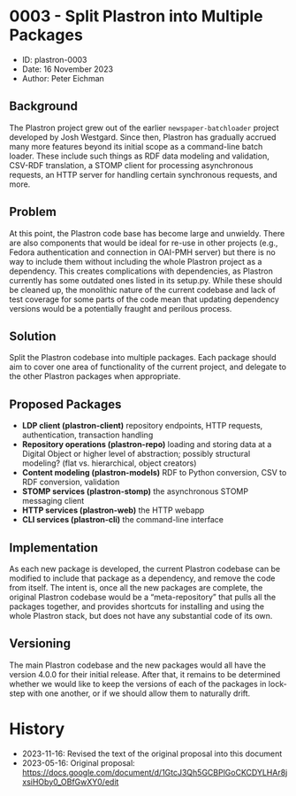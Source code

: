 # 0003 - Split Plastron into Multiple Packages

* ID: plastron-0003
* Date: 16 November 2023
* Author: Peter Eichman

## Background

The Plastron project grew out of the earlier `newspaper-batchloader` project
developed by Josh Westgard. Since then, Plastron has gradually accrued many
more features beyond its initial scope as a command-line batch loader. These
include such things as RDF data modeling and validation, CSV-RDF translation,
a STOMP client for processing asynchronous requests, an HTTP server for
handling certain synchronous requests, and more.

## Problem

At this point, the Plastron code base has become large and unwieldy. There are
also components that would be ideal for re-use in other projects (e.g., Fedora
authentication and connection in OAI-PMH server) but there is no way to
include them without including the whole Plastron project as a dependency.
This creates complications with dependencies, as Plastron currently has some
outdated ones listed in its setup.py. While these should be cleaned up, the
monolithic nature of the current codebase and lack of test coverage for some
parts of the code mean that updating dependency versions would be a
potentially fraught and perilous process.

## Solution

Split the Plastron codebase into multiple packages. Each package should aim to
cover one area of functionality of the current project, and delegate to the
other Plastron packages when appropriate.

## Proposed Packages

* **LDP client (plastron-client)** repository endpoints, HTTP requests,
  authentication, transaction handling
* **Repository operations (plastron-repo)** loading and storing data at a
  Digital Object or higher level of abstraction; possibly structural
  modeling? (flat vs. hierarchical, object creators)
* **Content modeling (plastron-models)** RDF to Python conversion, CSV to RDF
  conversion, validation
* **STOMP services (plastron-stomp)** the asynchronous STOMP messaging client
* **HTTP services (plastron-web)** the HTTP webapp
* **CLI services (plastron-cli)** the command-line interface

## Implementation

As each new package is developed, the current Plastron codebase can be
modified to include that package as a dependency, and remove the code from
itself. The intent is, once all the new packages are complete, the original
Plastron codebase would be a “meta-repository” that pulls all the packages
together, and provides shortcuts for installing and using the whole Plastron
stack, but does not have any substantial code of its own.

## Versioning

The main Plastron codebase and the new packages would all have the version
4.0.0 for their initial release. After that, it remains to be determined
whether we would like to keep the versions of each of the packages in
lock-step with one another, or if we should allow them to naturally drift.

# History

- 2023-11-16: Revised the text of the original proposal into this document
- 2023-05-16: Original proposal: <https://docs.google.com/document/d/1GtcJ3Qh5GCBPlGoCKCDYLHAr8jxsiHOby0_OBfGwXY0/edit>